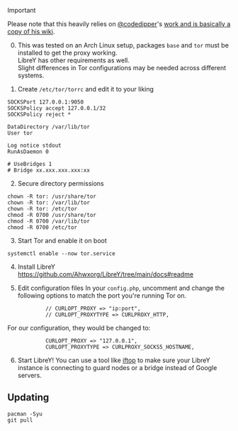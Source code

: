 > [!IMPORTANT]
> Please note that this heavily relies on [@codedipper](https://github.com/codedipper)'s [work and is basically a copy of his wiki](https://github.com/codedipper/LibreY-Tor/wiki/LibreY-Tor-Proxy-‐-System-tor).

0. This was tested on an Arch Linux setup, packages `base` and `tor` must be installed to get the proxy working.\
LibreY has other requirements as well.\
Slight differences in Tor configurations may be needed across different systems.

1. Create `/etc/tor/torrc` and edit it to your liking
```
SOCKSPort 127.0.0.1:9050
SOCKSPolicy accept 127.0.0.1/32
SOCKSPolicy reject *

DataDirectory /var/lib/tor
User tor

Log notice stdout
RunAsDaemon 0

# UseBridges 1
# Bridge xx.xxx.xxx.xxx:xx
```

2. Secure directory permissions
```
chown -R tor: /usr/share/tor
chown -R tor: /var/lib/tor
chown -R tor: /etc/tor
chmod -R 0700 /usr/share/tor
chmod -R 0700 /var/lib/tor
chmod -R 0700 /etc/tor
```

3. Start Tor and enable it on boot
```
systemctl enable --now tor.service
```

4. Install LibreY
https://github.com/Ahwxorg/LibreY/tree/main/docs#readme

5. Edit configuration files
In your `config.php`, uncomment and change the following options to match the port you're running Tor on.
```
            // CURLOPT_PROXY => "ip:port",
            // CURLOPT_PROXYTYPE => CURLPROXY_HTTP,
```

For our configuration, they would be changed to:
```
            CURLOPT_PROXY => "127.0.0.1",
            CURLOPT_PROXYTYPE => CURLPROXY_SOCKS5_HOSTNAME,
```


6. Start LibreY! You can use a tool like [iftop](https://archlinux.org/packages/extra/x86_64/iftop/) to make sure your LibreY instance is connecting to guard nodes or a bridge instead of Google servers.

## Updating
```
pacman -Syu
git pull
```
